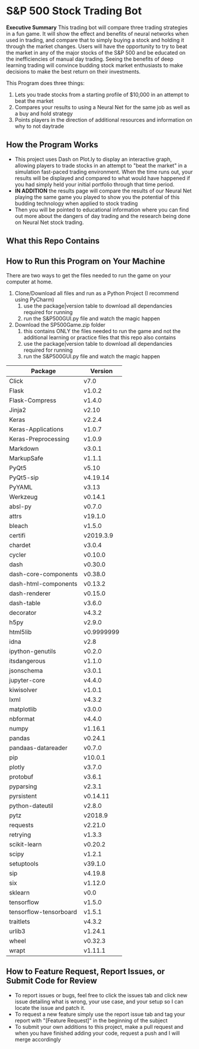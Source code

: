 # S&P 500 Stock Trading Bot

**Executive Summary**
This trading bot will compare three trading strategies in a fun game. It will show the effect and benefits of neural networks when used in trading, and compare that to simply buying a stock and holding it through the market changes. Users will have the opportunity to try to beat the market in any of the major stocks of the S&P 500 and be educated on the inefficiencies of manual day trading. Seeing the benefits of deep learning trading will convince budding stock market enthusiasts to make decisions to make the best return on their investments.

This Program does three things:
1. Lets you trade stocks from a starting profile of $10,000 in an attempt to beat the market
1. Compares your results to using a Neural Net for the same job as well as a buy and hold strategy
1. Points players in the direction of additional resources and information on why to not daytrade

## How the Program Works ##
* This project uses Dash on Plot.ly to display an interactive graph, allowing players to trade stocks in an attempt to "beat the market" in a simulation fast-paced trading environment. When the time runs out, your results will be displayed and compared to what would have happened if you had simply held your initial portfolio through that time period.
* **IN ADDITION** the results page will compare the results of our Neural Net playing the same game you played to show you the potential of this budding technology when applied to stock trading
* Then you will be pointed to educational information where you can find out more about the dangers of day trading and the research being done on Neural Net stock trading.

## What this Repo Contains ##


## How to Run this Program on Your Machine ##
There are two ways to get the files needed to run the game on your computer at home.
1. Clone/Download all files and run as a Python Project (I recommend using PyCharm)
   1. use the package|version table to download all dependancies required for running
   1. run the S&P500GUI.py file and watch the magic happen
1. Download the SP500Game.zip folder
   1. this contains ONLY the files needed to run the game and not the additional learning or practice files that this repo also contains
   1. use the package|version table to download all dependancies required for running
   1. run the S&P500GUI.py file and watch the magic happen

Package | Version
------------ | -------------
Click                   | v7.0
Flask                   | v1.0.2
Flask-Compress          | v1.4.0
Jinja2                  | v2.10
Keras                   | v2.2.4
Keras-Applications      | v1.0.7
Keras-Preprocessing     | v1.0.9
Markdown                | v3.0.1
MarkupSafe              | v1.1.1
PyQt5                   | v5.10
PyQt5-sip               | v4.19.14
PyYAML                  | v3.13
Werkzeug                | v0.14.1
absl-py                 | v0.7.0
attrs                   | v19.1.0
bleach                  | v1.5.0
certifi                 | v2019.3.9
chardet                 | v3.0.4
cycler                  | v0.10.0
dash                    | v0.30.0
dash-core-components    | v0.38.0
dash-html-components    | v0.13.2
dash-renderer           | v0.15.0
dash-table              | v3.6.0
decorator               | v4.3.2
h5py                    | v2.9.0
html5lib                | v0.9999999
idna                    | v2.8
ipython-genutils        | v0.2.0
itsdangerous            | v1.1.0
jsonschema              | v3.0.1
jupyter-core            | v4.4.0
kiwisolver              | v1.0.1
lxml                    | v4.3.2
matplotlib              | v3.0.0
nbformat                | v4.4.0
numpy                   | v1.16.1
pandas                  | v0.24.1
pandaas-datareader      | v0.7.0
pip                     | v10.0.1
plotly                  | v3.7.0
protobuf                | v3.6.1
pyparsing               | v2.3.1
pyrsistent              | v0.14.11
python-dateutil         | v2.8.0
pytz                    | v2018.9
requests                | v2.21.0
retrying                | v1.3.3
scikit-learn            | v0.20.2
scipy                   | v1.2.1
setuptools              | v39.1.0
sip                     | v4.19.8
six                     | v1.12.0
sklearn                 | v0.0
tensorflow              | v1.5.0
tensorflow-tensorboard  | v1.5.1
traitlets               | v4.3.2
urlib3                  | v1.24.1
wheel                   | v0.32.3
wrapt                   | v1.11.1




## How to Feature Request, Report Issues, or Submit Code for Review ##
* To report issues or bugs, feel free to click the issues tab and click new issue detailing what is wrong, your use case, and your setup so I can locate the issue and patch it.
* To request a new feature simply use the report issue tab and tag your report with "[Feature Request]" in the beginning of the subject
* To submit your own additions to this project, make a pull request and when you have finished adding your code, request a push and I will merge accordingly

